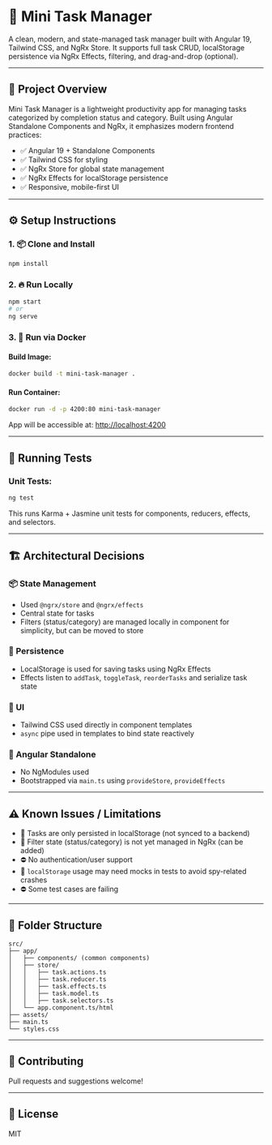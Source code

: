 # 🧩 Mini Task Manager

A clean, modern, and state-managed task manager built with Angular 19, Tailwind CSS, and NgRx Store. It supports full task CRUD, localStorage persistence via NgRx Effects, filtering, and drag-and-drop (optional).

---

## 🚀 Project Overview

Mini Task Manager is a lightweight productivity app for managing tasks categorized by completion status and category. Built using Angular Standalone Components and NgRx, it emphasizes modern frontend practices:

* ✅ Angular 19 + Standalone Components
* ✅ Tailwind CSS for styling
* ✅ NgRx Store for global state management
* ✅ NgRx Effects for localStorage persistence
* ✅ Responsive, mobile-first UI

---

## ⚙️ Setup Instructions

### 1. 📦 Clone and Install

```bash
npm install
```

### 2. 🔥 Run Locally

```bash
npm start
# or
ng serve
```

### 3. 🐳 Run via Docker

#### Build Image:

```bash
docker build -t mini-task-manager .
```

#### Run Container:

```bash
docker run -d -p 4200:80 mini-task-manager
```

App will be accessible at: [http://localhost:4200](http://localhost:4200)

---

## 🧪 Running Tests

### Unit Tests:

```bash
ng test
```

This runs Karma + Jasmine unit tests for components, reducers, effects, and selectors.

---

## 🏗️ Architectural Decisions

### 📦 State Management

* Used `@ngrx/store` and `@ngrx/effects`
* Central state for tasks
* Filters (status/category) are managed locally in component for simplicity, but can be moved to store

### 💾 Persistence

* LocalStorage is used for saving tasks using NgRx Effects
* Effects listen to `addTask`, `toggleTask`, `reorderTasks` and serialize task state

### 🎨 UI

* Tailwind CSS used directly in component templates
* `async` pipe used in templates to bind state reactively

### 🧱 Angular Standalone

* No NgModules used
* Bootstrapped via `main.ts` using `provideStore`, `provideEffects`

---

## ⚠️ Known Issues / Limitations

* 🔁 Tasks are only persisted in localStorage (not synced to a backend)
* 📂 Filter state (status/category) is not yet managed in NgRx (can be added)
* ⛔ No authentication/user support
* 🧪 `localStorage` usage may need mocks in tests to avoid spy-related crashes
* ⛔ Some test cases are failing
---

## 📂 Folder Structure

```
src/
├── app/
│   ├── components/ (common components)
│   ├── store/
│   │   ├── task.actions.ts
│   │   ├── task.reducer.ts
│   │   ├── task.effects.ts
│   │   ├── task.model.ts
│   │   ├── task.selectors.ts
│   └── app.component.ts/html
├── assets/
├── main.ts
└── styles.css
```

---

## 🙌 Contributing

Pull requests and suggestions welcome!

---

## 📝 License

MIT
